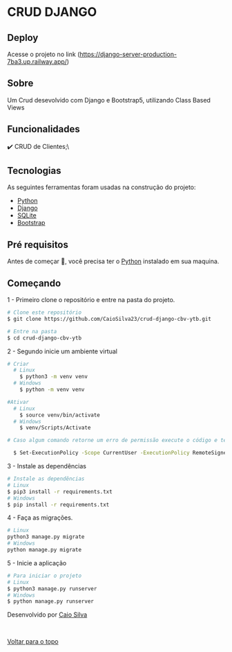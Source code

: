 # CRUD DJANGO

## Deploy
Acesse o projeto no link (https://django-server-production-7ba3.up.railway.app/)

## Sobre
Um Crud desevolvido com Django e Bootstrap5, utilizando Class Based Views


## Funcionalidades
✔️ CRUD de Clientes;\

## Tecnologias
As seguintes ferramentas foram usadas na construção do projeto:

- [Python](https://www.python.org/)
- [Django](https://nodejs.org/en/)
- [SQLite](https://www.sqlite.org/index.html)
- [Bootstrap](https://getbootstrap.com/)



## Pré requisitos

Antes de começar 🏁, você precisa ter o [Python](https://www.python.org/downloads/) instalado em sua maquina.

## Começando
1 - Primeiro clone o repositório e entre na pasta do projeto.

```bash
# Clone este repositório
$ git clone https://github.com/CaioSilva23/crud-django-cbv-ytb.git

# Entre na pasta
$ cd crud-django-cbv-ytb
```

2 - Segundo inicie um ambiente virtual

```bash
# Criar
  # Linux
    $ python3 -m venv venv
  # Windows
    $ python -m venv venv

#Ativar
  # Linux
    $ source venv/bin/activate
  # Windows
    $ venv/Scripts/Activate

# Caso algum comando retorne um erro de permissão execute o código e tente novamente:

  $ Set-ExecutionPolicy -Scope CurrentUser -ExecutionPolicy RemoteSigned
```

3 - Instale as dependências

```bash
# Instale as dependências
# Linux
$ pip3 install -r requirements.txt
# Windows
$ pip install -r requirements.txt
```

4 - Faça as migrações.
```bash
# Linux
python3 manage.py migrate
# Windows
python manage.py migrate
```

5 - Inicie a aplicação
```bash
# Para iniciar o projeto
# Linux
$ python3 manage.py runserver
# Windows
$ python manage.py runserver
```

Desenvolvido por <a href="https://github.com/caiosilva23" target="_blank">Caio Silva</a>

&#xa0;

<a href="#top">Voltar para o topo</a>
